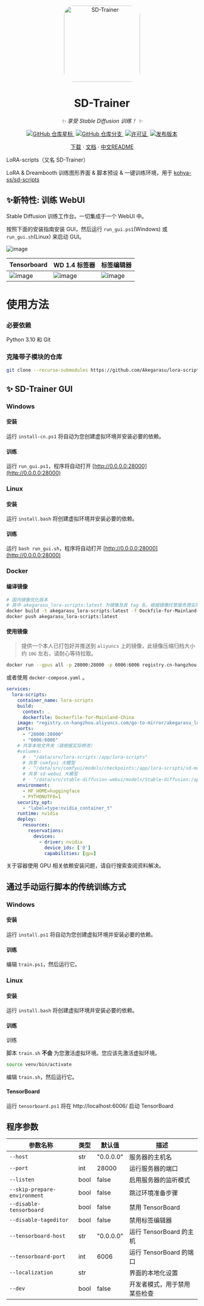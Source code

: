 <div align="center">

<img src="https://github.com/Akegarasu/lora-scripts/assets/36563862/3b177f4a-d92a-4da4-85c8-a0d163061a40" width="200" height="200" alt="SD-Trainer" style="border-radius: 25px">

# SD-Trainer

_✨ 享受 Stable Diffusion 训练！ ✨_

</div>

<p align="center">
  <a href="https://github.com/Akegarasu/lora-scripts" style="margin: 2px;">
    <img alt="GitHub 仓库星标" src="https://img.shields.io/github/stars/Akegarasu/lora-scripts">
  </a>
  <a href="https://github.com/Akegarasu/lora-scripts" style="margin: 2px;">
    <img alt="GitHub 仓库分支" src="https://img.shields.io/github/forks/Akegarasu/lora-scripts">
  </a>
  <a href="https://raw.githubusercontent.com/Akegarasu/lora-scripts/master/LICENSE" style="margin: 2px;">
    <img src="https://img.shields.io/github/license/Akegarasu/lora-scripts" alt="许可证">
  </a>
  <a href="https://github.com/Akegarasu/lora-scripts/releases" style="margin: 2px;">
    <img src="https://img.shields.io/github/v/release/Akegarasu/lora-scripts?color=blueviolet&include_prereleases" alt="发布版本">
  </a>
</p>

<p align="center">
  <a href="https://github.com/Akegarasu/lora-scripts/releases">下载</a>
  ·
  <a href="https://github.com/Akegarasu/lora-scripts/blob/main/README.md">文档</a>
  ·
  <a href="https://github.com/Akegarasu/lora-scripts/blob/main/README-zh.md">中文README</a>
</p>

LoRA-scripts（又名 SD-Trainer）

LoRA & Dreambooth 训练图形界面 & 脚本预设 & 一键训练环境，用于 [kohya-ss/sd-scripts](https://github.com/kohya-ss/sd-scripts.git)

## ✨新特性: 训练 WebUI

Stable Diffusion 训练工作台。一切集成于一个 WebUI 中。

按照下面的安装指南安装 GUI，然后运行 `run_gui.ps1`(Windows) 或 `run_gui.sh`(Linux) 来启动 GUI。

![image](https://github.com/Akegarasu/lora-scripts/assets/36563862/d3fcf5ad-fb8f-4e1d-81f9-c903376c19c6)

| Tensorboard | WD 1.4 标签器 | 标签编辑器 |
| ------------ | ------------ | ------------ |
| ![image](https://github.com/Akegarasu/lora-scripts/assets/36563862/b2ac5c36-3edf-43a6-9719-cb00b757fc76) | ![image](https://github.com/Akegarasu/lora-scripts/assets/36563862/9504fad1-7d77-46a7-a68f-91fbbdbc7407) | ![image](https://github.com/Akegarasu/lora-scripts/assets/36563862/4597917b-caa8-4e90-b950-8b01738996f2) |


# 使用方法

### 必要依赖

Python 3.10 和 Git

### 克隆带子模块的仓库

```sh
git clone --recurse-submodules https://github.com/Akegarasu/lora-scripts
```

## ✨ SD-Trainer GUI

### Windows

#### 安装

运行 `install-cn.ps1` 将自动为您创建虚拟环境并安装必要的依赖。 

#### 训练

运行 `run_gui.ps1`，程序将自动打开 [http://0.0.0.0:28000](http://0.0.0.0:28000)

### Linux

#### 安装

运行 `install.bash` 将创建虚拟环境并安装必要的依赖。

#### 训练

运行 `bash run_gui.sh`，程序将自动打开 [http://0.0.0.0:28000](http://0.0.0.0:28000)

### Docker

#### 编译镜像

```bash
# 国内镜像优化版本
# 其中 akegarasu_lora-scripts:latest 为镜像及其 tag 名，根据镜像托管服务商实际进行修改
docker build -t akegarasu_lora-scripts:latest -f Dockfile-for-Mainland-China .
docker push akegarasu_lora-scripts:latest
```

#### 使用镜像

> 提供一个本人已打包好并推送到 `aliyuncs` 上的镜像，此镜像压缩归档大小约 `10G` 左右，请耐心等待拉取。

```bash
docker run --gpus all -p 28000:28000 -p 6006:6006 registry.cn-hangzhou.aliyuncs.com/go-to-mirror/akegarasu_lora-scripts:latest 
```

或者使用 `docker-compose.yaml` 。

```yaml
services:
  lora-scripts:
    container_name: lora-scripts
    build:
      context: .
      dockerfile: Dockerfile-for-Mainland-China
    image: "registry.cn-hangzhou.aliyuncs.com/go-to-mirror/akegarasu_lora-scripts:latest"
    ports:
      - "28000:28000"
      - "6006:6006"  
    # 共享本地文件夹（请根据实际修改）
    #volumes:
      # - "/data/srv/lora-scripts:/app/lora-scripts"
      # 共享 comfyui 大模型
      # - "/data/srv/comfyui/models/checkpoints:/app/lora-scripts/sd-models/comfyui"
      # 共享 sd-webui 大模型
      # - "/data/srv/stable-diffusion-webui/models/Stable-diffusion:/app/lora-scripts/sd-models/sd-webui"
    environment:
      - HF_HOME=huggingface
      - PYTHONUTF8=1
    security_opt:
      - "label=type:nvidia_container_t"
    runtime: nvidia
    deploy:
      resources:
        reservations:
          devices:
            - driver: nvidia
              device_ids: ['0']
              capabilities: [gpu]
```
 
关于容器使用 GPU 相关依赖安装问题，请自行搜索查阅资料解决。

## 通过手动运行脚本的传统训练方式

### Windows

#### 安装

运行 `install.ps1` 将自动为您创建虚拟环境并安装必要的依赖。

#### 训练

编辑 `train.ps1`，然后运行它。

### Linux

#### 安装

运行 `install.bash` 将创建虚拟环境并安装必要的依赖。

#### 训练

训练

脚本 `train.sh` **不会** 为您激活虚拟环境。您应该先激活虚拟环境。

```sh
source venv/bin/activate
```

编辑 `train.sh`，然后运行它。

#### TensorBoard

运行 `tensorboard.ps1` 将在 http://localhost:6006/ 启动 TensorBoard

## 程序参数

| 参数名称                     | 类型  | 默认值       | 描述                                            |
|------------------------------|-------|--------------|-------------------------------------------------|
| `--host`                     | str   | "0.0.0.0"  | 服务器的主机名                                  |
| `--port`                     | int   | 28000        | 运行服务器的端口                                |
| `--listen`                   | bool  | false        | 启用服务器的监听模式                            |
| `--skip-prepare-environment` | bool  | false        | 跳过环境准备步骤                                |
| `--disable-tensorboard`      | bool  | false        | 禁用 TensorBoard                                |
| `--disable-tageditor`        | bool  | false        | 禁用标签编辑器                                  |
| `--tensorboard-host`         | str   | "0.0.0.0"  | 运行 TensorBoard 的主机                         |
| `--tensorboard-port`         | int   | 6006         | 运行 TensorBoard 的端口                          |
| `--localization`             | str   |              | 界面的本地化设置                                |
| `--dev`                      | bool  | false        | 开发者模式，用于禁用某些检查                     |
